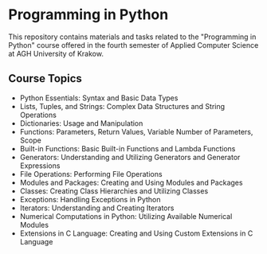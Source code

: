 # Programming in Python

This repository contains materials and tasks related to the "Programming in Python" course offered in the fourth semester of Applied Computer Science at AGH University of Krakow.

## Course Topics

- Python Essentials: Syntax and Basic Data Types
- Lists, Tuples, and Strings: Complex Data Structures and String Operations
- Dictionaries: Usage and Manipulation
- Functions: Parameters, Return Values, Variable Number of Parameters, Scope
- Built-in Functions: Basic Built-in Functions and Lambda Functions
- Generators: Understanding and Utilizing Generators and Generator Expressions
- File Operations: Performing File Operations
- Modules and Packages: Creating and Using Modules and Packages
- Classes: Creating Class Hierarchies and Utilizing Classes
- Exceptions: Handling Exceptions in Python
- Iterators: Understanding and Creating Iterators
- Numerical Computations in Python: Utilizing Available Numerical Modules
- Extensions in C Language: Creating and Using Custom Extensions in C Language
